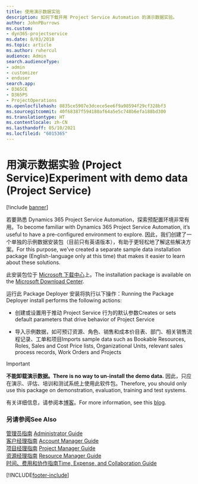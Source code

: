 ```yaml
---
title: 使用演示数据实验
description: 如何下载并用 Project Service Automation 的演示数据实验。
author: JohnPBurrows
ms.custom:
- dyn365-projectservice
ms.date: 8/03/2018
ms.topic: article
ms.author: ruhercul
audience: Admin
search.audienceType:
- admin
- customizer
- enduser
search.app:
- D365CE
- D365PS
- ProjectOperations
ms.openlocfilehash: 8835ce5907e3dcece5ee6f9a98594f29cf328bf3
ms.sourcegitcommit: 40f68387f594180af64a5e5c748b6efa188bd300
ms.translationtype: HT
ms.contentlocale: zh-CN
ms.lasthandoff: 05/10/2021
ms.locfileid: "6015365"
---
```

# <a name="experiment-with-demo-data-project-service"></a><span data-ttu-id="27a80-103">用演示数据实验 (Project Service)</span><span class="sxs-lookup"><span data-stu-id="27a80-103">Experiment with demo data (Project Service)</span></span>

[!include [banner](../includes/psa-now-project-operations.md)]

<span data-ttu-id="27a80-104">若要熟悉 Dynamics 365 Project Service Automation，探索预配置环境非常有用。</span><span class="sxs-lookup"><span data-stu-id="27a80-104">To become familiar with Dynamics 365 Project Service Automation, it’s useful to have a pre-configured environment to explore.</span></span> <span data-ttu-id="27a80-105">因此，我们创建了一个单独的示例数据安装包（目前只有英语版本），有助于更轻松地了解这些解决方案。</span><span class="sxs-lookup"><span data-stu-id="27a80-105">For this purpose, we’ve created a separate sample data installation package (English-language only at this time) that makes it easier to learn about these solutions.</span></span> 

<span data-ttu-id="27a80-106">此安装包位于 [Microsoft 下载中心](https://go.microsoft.com/fwlink/?linkid=859966)上。</span><span class="sxs-lookup"><span data-stu-id="27a80-106">The installation package is available on the [Microsoft Download Center](https://go.microsoft.com/fwlink/?linkid=859966).</span></span>  

<span data-ttu-id="27a80-107">运行此 Package Deployer 安装将执行以下操作：</span><span class="sxs-lookup"><span data-stu-id="27a80-107">Running the Package Deployer install performs the following actions:</span></span> 
  
-   <span data-ttu-id="27a80-108">创建或设置用于推动 Project Service 行为的默认参数</span><span class="sxs-lookup"><span data-stu-id="27a80-108">Creates or sets default parameters that drive behavior of Project Service</span></span>  
  
-   <span data-ttu-id="27a80-109">导入示例数据，如可预订资源、角色、销售和成本价目表、部门、相关销售流程记录、工单和项目</span><span class="sxs-lookup"><span data-stu-id="27a80-109">Imports sample data such as Bookable Resources, Roles, Sales and Cost Price lists, Organizational Units, relevant sales process records, Work Orders and Projects</span></span>    
  
> [!IMPORTANT]
> <span data-ttu-id="27a80-110">**不能卸载演示数据。**</span><span class="sxs-lookup"><span data-stu-id="27a80-110">**There is no way to un-install the demo data.**</span></span> <span data-ttu-id="27a80-111">因此，只应在演示、评估、培训和测试系统上使用此软件包。</span><span class="sxs-lookup"><span data-stu-id="27a80-111">Therefore, you should only use this package on demonstration, evaluation, training and test systems.</span></span>

<span data-ttu-id="27a80-112">有关详细信息，请参阅本[博客](https://blogs.msdn.microsoft.com/crm/2017/10/24/microsoft-dynamics-365-for-field-service-and-project-service-automation-sample-data)。</span><span class="sxs-lookup"><span data-stu-id="27a80-112">For more information, see this [blog](https://blogs.msdn.microsoft.com/crm/2017/10/24/microsoft-dynamics-365-for-field-service-and-project-service-automation-sample-data).</span></span>





  
### <a name="see-also"></a><span data-ttu-id="27a80-113">另请参阅</span><span class="sxs-lookup"><span data-stu-id="27a80-113">See Also</span></span>  
 <span data-ttu-id="27a80-114">[管理员指南](../psa/admin-guide.md) </span><span class="sxs-lookup"><span data-stu-id="27a80-114">[Administrator Guide](../psa/admin-guide.md) </span></span>  
 <span data-ttu-id="27a80-115">[客户经理指南](../psa/account-manager-guide.md) </span><span class="sxs-lookup"><span data-stu-id="27a80-115">[Account Manager Guide](../psa/account-manager-guide.md) </span></span>  
 <span data-ttu-id="27a80-116">[项目经理指南](../psa/project-manager-guide.md) </span><span class="sxs-lookup"><span data-stu-id="27a80-116">[Project Manager Guide](../psa/project-manager-guide.md) </span></span>  
 <span data-ttu-id="27a80-117">[资源经理指南](../psa/resource-manager-guide.md) </span><span class="sxs-lookup"><span data-stu-id="27a80-117">[Resource Manager Guide](../psa/resource-manager-guide.md) </span></span>  
 [<span data-ttu-id="27a80-118">时间、费用和协作指南</span><span class="sxs-lookup"><span data-stu-id="27a80-118">Time, Expense, and Collaboration Guide</span></span>](../psa/time-expense-collaboration-guide.md)


[!INCLUDE[footer-include](../includes/footer-banner.md)]